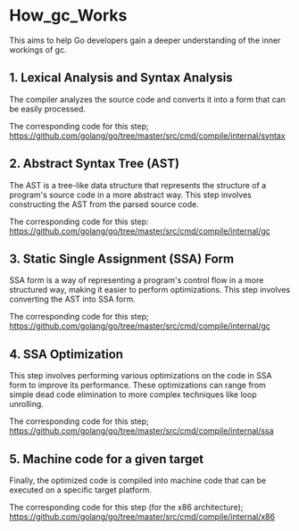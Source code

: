 # How_gc_Works
This aims to help Go developers gain a deeper understanding of the inner workings of gc.

## 1. Lexical Analysis and Syntax Analysis
The compiler analyzes the source code and converts it into a form that can be easily processed.

The corresponding code for this step; https://github.com/golang/go/tree/master/src/cmd/compile/internal/syntax

## 2. Abstract Syntax Tree (AST)
The AST is a tree-like data structure that represents the structure of a program's source code in a more abstract way. This step involves constructing the AST from the parsed source code.

The corresponding code for this step: https://github.com/golang/go/tree/master/src/cmd/compile/internal/gc
## 3. Static Single Assignment (SSA) Form
SSA form is a way of representing a program's control flow in a more structured way, making it easier to perform optimizations. This step involves converting the AST into SSA form. 

The corresponding code for this step; https://github.com/golang/go/tree/master/src/cmd/compile/internal/gc
## 4. SSA Optimization
This step involves performing various optimizations on the code in SSA form to improve its performance. These optimizations can range from simple dead code elimination to more complex techniques like loop unrolling.

The corresponding code for this step; https://github.com/golang/go/tree/master/src/cmd/compile/internal/ssa
## 5. Machine code for a given target
Finally, the optimized code is compiled into machine code that can be executed on a specific target platform.

The corresponding code for this step (for the x86 architecture); https://github.com/golang/go/tree/master/src/cmd/compile/internal/x86
